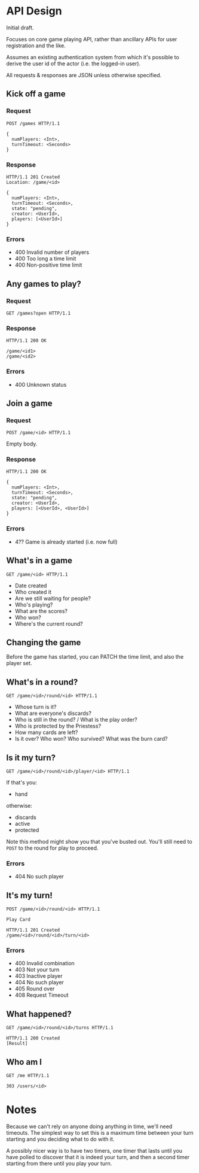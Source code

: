 # API Design

Initial draft.

Focuses on core game playing API, rather than ancillary APIs for user
registration and the like.

Assumes an existing authentication system from which it's possible to derive
the user id of the actor (i.e. the logged-in user).

All requests & responses are JSON unless otherwise specified.


## Kick off a game

### Request

```
POST /games HTTP/1.1

{
  numPlayers: <Int>,
  turnTimeout: <Seconds>
}
```

### Response

```
HTTP/1.1 201 Created
Location: /game/<id>

{
  numPlayers: <Int>,
  turnTimeout: <Seconds>,
  state: "pending",
  creator: <UserId>,
  players: [<UserId>]
}
```

### Errors

* 400 Invalid number of players
* 400 Too long a time limit
* 400 Non-positive time limit


## Any games to play?

### Request

```GET /games?open HTTP/1.1```

### Response

```
HTTP/1.1 200 OK

/game/<id1>
/game/<id2>
```

### Errors

* 400 Unknown status

## Join a game

### Request

`POST /game/<id> HTTP/1.1`

Empty body.

### Response

```
HTTP/1.1 200 OK

{
  numPlayers: <Int>,
  turnTimeout: <Seconds>,
  state: "pending",
  creator: <UserId>,
  players: [<UserId>, <UserId>]
}
```

### Errors

* 4?? Game is already started (i.e. now full)

## What's in a game

`GET /game/<id> HTTP/1.1`

* Date created
* Who created it
* Are we still waiting for people?
* Who's playing?
* What are the scores?
* Who won?
* Where's the current round?

## Changing the game

Before the game has started, you can PATCH the time limit, and also the player
set.

## What's in a round?

`GET /game/<id>/round/<id> HTTP/1.1`

* Whose turn is it?
* What are everyone's discards?
* Who is still in the round? / What is the play order?
* Who is protected by the Priestess?
* How many cards are left?
* Is it over? Who won? Who survived? What was the burn card?

## Is it my turn?

`GET /game/<id>/round/<id>/player/<id> HTTP/1.1`

If that's you:
* hand

otherwise:
* discards
* active
* protected

Note this method might show you that you've busted out. You'll still need to
`POST` to the round for play to proceed.

### Errors

* 404 No such player

## It's my turn!

`POST /game/<id>/round/<id> HTTP/1.1`

`Play Card`

```
HTTP/1.1 201 Created
/game/<id>/round/<id>/turn/<id>
```

### Errors

* 400 Invalid combination
* 403 Not your turn
* 403 Inactive player
* 404 No such player
* 405 Round over
* 408 Request Timeout

## What happened?

`GET /game/<id>/round/<id>/turns HTTP/1.1`

```
HTTP/1.1 200 Created
[Result]
```

## Who am I

`GET /me HTTP/1.1`

```
303 /users/<id>
```

# Notes

Because we can't rely on anyone doing anything in time, we'll need timeouts.
The simplest way to set this is a maximum time between your turn starting and
you deciding what to do with it.

A possibly nicer way is to have two timers, one timer that lasts until you
have polled to discover that it is indeed your turn, and then a second timer
starting from there until you play your turn.
